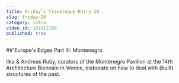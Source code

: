```yaml
---
title: Friday's Travelogue Entry 20
slug: friday-20
category: intro
video_id: 102112198
published: true
---
```


##'Europe's Edges Part III: Montenegro 
 
Ilka & Andreas Ruby, curators of the Montenegro Pavilion at the 14th Architecture Biennale in Venice, elaborate on how to deal with (built) structures of the past. 

